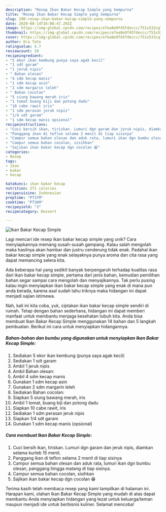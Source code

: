 ```yaml
---
description: "Resep Ikan Bakar Kecap Simple yang Sempurna"
title: "Resep Ikan Bakar Kecap Simple yang Sempurna"
slug: 290-resep-ikan-bakar-kecap-simple-yang-sempurna
date: 2020-08-14T16:08:47.292Z
image: https://img-global.cpcdn.com/recipes/e7ea8e9f45fdeccc/751x532cq70/ikan-bakar-kecap-simple-foto-resep-utama.jpg
thumbnail: https://img-global.cpcdn.com/recipes/e7ea8e9f45fdeccc/751x532cq70/ikan-bakar-kecap-simple-foto-resep-utama.jpg
cover: https://img-global.cpcdn.com/recipes/e7ea8e9f45fdeccc/751x532cq70/ikan-bakar-kecap-simple-foto-resep-utama.jpg
author: Ora Tate
ratingvalue: 4.7
reviewcount: 10
recipeingredient:
- "5 ekor ikan kembung punya saya agak kecil"
- "1 sdt garam"
- "1 jeruk nipis"
- " Bahan olesan"
- "4 sdm kecap manis"
- "1 sdm kecap asin"
- "2 sdm margarin leleh"
- " Bahan cocolan"
- "5 siung bawang merah iris"
- "1 tomat buang biji dan potong dadu"
- "10 cabe rawit iris"
- "1 sdm perasan jeruk nipis"
- "1/4 sdt garam"
- "1 sdm kecap manis opsional"
recipeinstructions:
- "Cuci bersih ikan, tiriskan. Lumuri dgn garam dan jeruk nipis, diamkan selama kurleb 15 menit."
- "Panggang ikan di teflon selama 2 menit di tiap sisinya"
- "Campur semua bahan olesan dan aduk rata, lumuri ikan dgn bumbu olesan, panggang hingga matang di tiap sisinya."
- "Campur semua bahan cocolan, sisihkan"
- "Sajikan ikan bakar kecap dgn cocolan 😁"
categories:
- Resep
tags:
- ikan
- bakar
- kecap

katakunci: ikan bakar kecap 
nutrition: 271 calories
recipecuisine: Indonesian
preptime: "PT37M"
cooktime: "PT36M"
recipeyield: "3"
recipecategory: Dessert

---
```



![Ikan Bakar Kecap Simple](https://img-global.cpcdn.com/recipes/e7ea8e9f45fdeccc/751x532cq70/ikan-bakar-kecap-simple-foto-resep-utama.jpg)

Lagi mencari ide resep ikan bakar kecap simple yang unik? Cara menyiapkannya memang susah-susah gampang. Kalau salah mengolah maka hasilnya akan hambar dan justru cenderung tidak enak. Padahal ikan bakar kecap simple yang enak selayaknya punya aroma dan cita rasa yang dapat memancing selera kita.



Ada beberapa hal yang sedikit banyak berpengaruh terhadap kualitas rasa dari ikan bakar kecap simple, pertama dari jenis bahan, kemudian pemilihan bahan segar sampai cara mengolah dan menyajikannya. Tak perlu pusing kalau ingin menyiapkan ikan bakar kecap simple yang enak di mana pun anda berada, karena asal sudah tahu triknya maka hidangan ini dapat menjadi sajian istimewa.


Nah, kali ini kita coba, yuk, ciptakan ikan bakar kecap simple sendiri di rumah. Tetap dengan bahan sederhana, hidangan ini dapat memberi manfaat untuk membantu menjaga kesehatan tubuh kita. Anda bisa membuat Ikan Bakar Kecap Simple menggunakan 14 bahan dan 5 langkah pembuatan. Berikut ini cara untuk menyiapkan hidangannya.

<!--inarticleads1-->

##### Bahan-bahan dan bumbu yang digunakan untuk menyiapkan Ikan Bakar Kecap Simple:

1. Sediakan 5 ekor ikan kembung (punya saya agak kecil)
1. Sediakan 1 sdt garam
1. Ambil 1 jeruk nipis
1. Ambil  Bahan olesan:
1. Ambil 4 sdm kecap manis
1. Gunakan 1 sdm kecap asin
1. Gunakan 2 sdm margarin leleh
1. Sediakan  Bahan cocolan:
1. Siapkan 5 siung bawang merah, iris
1. Ambil 1 tomat, buang biji dan potong dadu
1. Siapkan 10 cabe rawit, iris
1. Sediakan 1 sdm perasan jeruk nipis
1. Siapkan 1/4 sdt garam
1. Gunakan 1 sdm kecap manis (opsional)




<!--inarticleads2-->

##### Cara membuat Ikan Bakar Kecap Simple:

1. Cuci bersih ikan, tiriskan. Lumuri dgn garam dan jeruk nipis, diamkan selama kurleb 15 menit.
1. Panggang ikan di teflon selama 2 menit di tiap sisinya
1. Campur semua bahan olesan dan aduk rata, lumuri ikan dgn bumbu olesan, panggang hingga matang di tiap sisinya.
1. Campur semua bahan cocolan, sisihkan
1. Sajikan ikan bakar kecap dgn cocolan 😁




Terima kasih telah membaca resep yang kami tampilkan di halaman ini. Harapan kami, olahan Ikan Bakar Kecap Simple yang mudah di atas dapat membantu Anda menyiapkan hidangan yang lezat untuk keluarga/teman maupun menjadi ide untuk berbisnis kuliner. Selamat mencoba!
